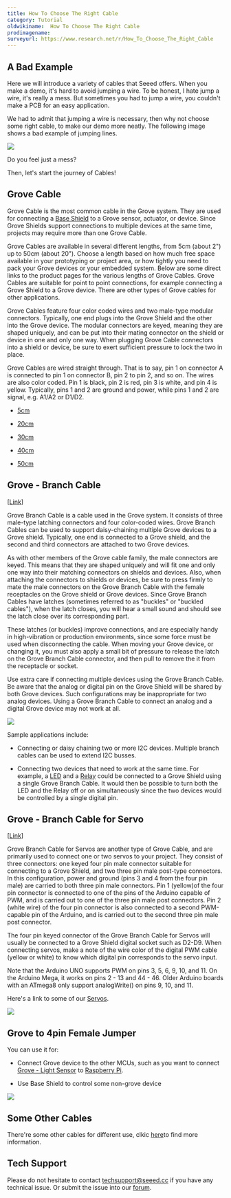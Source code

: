 ```yaml
---
title: How To Choose The Right Cable
category: Tutorial
oldwikiname:  How To Choose The Right Cable
prodimagename:
surveyurl: https://www.research.net/r/How_To_Choose_The_Right_Cable
---
```

##   A Bad Example

Here we will introduce a variety of cables that Seeed offers. When you make a demo, it's hard to avoid jumping a wire. To be honest, I hate jump a wire, it's really a mess. But sometimes you had to jump a wire, you couldn't make a PCB for an easy application.

We had to admit that jumping a wire is necessary, then why not choose some right cable, to make our  demo more neatly.
The following image shows a bad example of jumping lines.

![](https://github.com/SeeedDocument/How_To_Choose_The_Right_Cable/raw/master/img/How_to_choose_cable_1.jpg)

Do you feel just a mess?

Then, let's start the journey of Cables!

##   Grove Cable

Grove Cable is the most common cable in the Grove system. They are used for connecting  a [Base Shield](http://www.seeedstudio.com/depot/base-shield-v13-p-1378.html?cPath=98_16) to a Grove sensor, actuator, or device. Since Grove Shields support connections to multiple devices at the same time, projects may require more than one Grove Cable.

Grove Cables are available in several different lengths, from 5cm (about 2") up to 50cm (about 20"). Choose a length based on how much free space available in your prototyping or project area, or how tightly you need to pack your Grove devices or your embedded system. Below are some direct links to the product pages for the various lengths of Grove Cables. Grove Cables are suitable for point to point connections, for example connecting a Grove Shield to a Grove device. There are other types of Grove cables for other applications.

Grove Cables feature four color coded wires and two male-type modular connectors. Typically, one end plugs into the Grove Shield and the other into the Grove device. The modular connectors are keyed, meaning they are shaped uniquely, and can be put into their mating connector on the shield or device in one and only one way. When plugging Grove Cable connectors into a shield or device, be sure to exert sufficient pressure to lock the two in place.

Grove Cables are wired straight through. That is to say, pin 1 on connector A is connected to pin 1 on connector B, pin 2 to pin 2, and so on. The wires are also color coded. Pin 1 is black, pin 2 is red, pin 3 is white, and pin 4 is yellow. Typically, pins 1 and 2 are  ground and power, while pins 1 and 2 are signal, e.g. A1/A2 or D1/D2.

*   [5cm](http://www.seeedstudio.com/depot/grove-universal-4-pin-buckled-5cm-cable-5-pcs-pack-p-925.html?cPath=98_106_57)

*   [20cm](http://www.seeedstudio.com/depot/grove-universal-4-pin-20cm-unbuckled-cable-5-pcs-pack-p-749.html?cPath=98_106_57)

*   [30cm](http://www.seeedstudio.com/depot/grove-universal-4-pin-buckled-30cm-cable-5-pcs-pack-p-926.html?cPath=98_106_57)

*   [40cm](http://www.seeedstudio.com/depot/grove-universal-4-pin-buckled-40cm-cable-5-pcs-pack-p-927.html?cPath=98_106_57)

*   [50cm](http://www.seeedstudio.com/depot/grove-universal-4-pin-buckled-50cm-cable-5-pcs-pack-p-928.html?cPath=98_106_57)

##   Grove - Branch Cable

[[Link](http://www.seeedstudio.com/depot/grove-branch-cable-5pcs-pack-p-847.html?cPath=98_106_57)]

Grove Branch Cable is a cable used in the Grove system. It consists of three male-type latching connectors and four color-coded wires. Grove Branch Cables can be used to support daisy-chaining multiple Grove devices to a Grove shield. Typically, one end is connected to a Grove shield, and the second and third connectors are attached to two Grove devices.

As with other members of the Grove cable family, the male connectors are keyed. This means that they are shaped uniquely and will fit one and only one way into their matching connectors on shields and devices. Also, when attaching the connectors to shields or devices, be sure to press firmly to mate the male connectors on the Grove Branch Cable with the female receptacles on the Grove shield or Grove devices. Since Grove Branch Cables have latches (sometimes referred to as "buckles" or "buckled cables"), when the latch closes, you will hear a small sound and should see the latch close over its corresponding part.

These latches (or buckles) improve connections, and are especially handy in high-vibration or production environments, since some force must be used when disconnecting the cable. When moving your Grove device, or changing it, you must also apply a small bit of pressure to release the latch on the Grove Branch Cable connector, and then pull to remove the it from the receptacle or socket.

Use extra care if connecting multiple devices using the Grove Branch Cable. Be aware that the analog or digital pin on the Grove Shield will be shared by both Grove devices. Such configurations may be inappropriate for two analog devices. Using a Grove Branch Cable to connect an analog and a digital Grove device may not work at all.

![](https://github.com/SeeedDocument/How_To_Choose_The_Right_Cable/raw/master/img/Grove-Branch_Cable-5PCs_pack-.jpg)

Sample applications include:

*   Connecting or daisy chaining two or more I2C devices. Multiple branch cables can be used to extend I2C busses.

*   Connecting two devices that need to work at the same time. For example, a [LED](http://www.seeedstudio.com/depot/grove-led-p-767.html?cPath=81_35) and a [Relay](http://www.seeedstudio.com/depot/grove-relay-p-769.html?cPath=39_42) could be connected to a Grove Shield using a single Grove Branch Cable. It would then be possible to turn both the LED and the Relay off or on simultaneously since the two devices would be controlled by a single digital pin.

##   Grove - Branch Cable for Servo

[[Link](http://www.seeedstudio.com/depot/grove-branch-cable-for-servo5pcs-pack-p-753.html?cPath=98_106_57)]

Grove Branch Cable for Servos are another type of Grove Cable, and are primarily used to connect one or two servos to your project. They consist of three connectors: one keyed four pin male connector suitable for connecting to a Grove Shield, and two three pin male post-type connectors. In this configuration, power and ground (pins 3 and 4 from the four pin male) are carried to both three pin male connectors. Pin 1 (yellow)of the four pin connector is connected to one of the pins of the Arduino capable of PWM, and is carried out to one of the three pin male post connectors. Pin 2 (white wire) of the four pin connector is also connected to a second PWM-capable pin of the Arduino, and is carried out to the second three pin male post connector.

The four pin keyed connector of the Grove Branch Cable for Servos will usually be connected to a Grove Shield digital socket such as D2-D9. When connecting servos, make a note of the wire color of the digital PWM cable (yellow or white) to know which digital pin corresponds to the servo input.

Note that the Arduino UNO supports PWM on pins 3, 5, 6, 9, 10, and 11. On the Arduino Mega, it works on pins 2 - 13 and 44 - 46. Older Arduino boards with an ATmega8 only support analogWrite() on pins 9, 10, and 11.

Here's a link to some of our [Servos](http://www.seeedstudio.com/depot/index.php?main_page=advanced_search_result&amp;search_in_description=0&amp;keyword=servo&amp;x=-1297&amp;y=-60).

![](https://github.com/SeeedDocument/How_To_Choose_The_Right_Cable/raw/master/img/4pinto2x3pin500.jpg)

##   Grove to 4pin Female Jumper

You can use it for:

*   Connect Grove device to the other MCUs, such as you want to connect [Grove - Light Sensor](http://www.seeedstudio.com/depot/grove-light-sensor-p-746.html?cPath=25_27) to [Raspberry Pi](http://www.raspberrypi.org/).

*   Use Base Shield to control some non-grove device

![](https://github.com/SeeedDocument/How_To_Choose_The_Right_Cable/raw/master/img/4p254.jpg)


##   Some Other Cables

There're some other cables for different use, clkic [here](http://www.seeedstudio.com/depot/index.php?main_page=advanced_search_result&amp;search_in_description=0&amp;keyword=cable&amp;inc_subcat=0&amp;sort=20a&amp;page=1)to find more information.

## Tech Support
Please do not hesitate to contact [techsupport@seeed.cc](techsupport@seeed.cc) if you have any technical issue. Or submit the issue into our [forum](http://forum.seeedstudio.com/). 